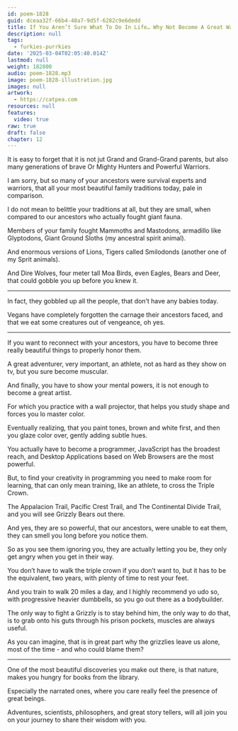 ```yaml
---
id: poem-1828
guid: dceaa32f-66b4-48a7-9d5f-6282c9e6dedd
title: If You Aren’t Sure What To Do In Life… Why Not Become A Great Warrior?
description: null
tags:
  - furkies-purrkies
date: '2025-03-04T02:05:40.014Z'
lastmod: null
weight: 182800
audio: poem-1828.mp3
image: poem-1828-illustration.jpg
images: null
artwork:
  - https://catpea.com
resources: null
features:
  video: true
raw: true
draft: false
chapter: 12
---
```


It is easy to forget that it is not jut Grand and Grand-Grand parents,
but also many generations of brave Or Mighty Hunters and Powerful Warriors.

I am sorry, but so many of your ancestors were survival experts and warriors,
that all your most beautiful family traditions today, pale in comparison.

I do not mean to belittle your traditions at all, but they are small,
when compared to our ancestors who actually fought giant fauna.

Members of your family fought Mammoths and Mastodons,
armadillo like Glyptodons, Giant Ground Sloths (my ancestral spirit animal).

And enormous versions of Lions,
Tigers called Smilodonds (another one of my Sprit animals).

And Dire Wolves, four meter tall Moa Birds,
even Eagles, Bears and Deer, that could gobble you up before you knew it.

---

In fact, they gobbled up all the people,
that don’t have any babies today.

Vegans have completely forgotten the carnage their ancestors faced,
and that we eat some creatures out of vengeance, oh yes.

---

If you want to reconnect with your ancestors,
you have to become three really beautiful things to properly honor them.

A great adventurer, very important,
an athlete, not as hard as they show on tv, but you sure become muscular.

And finally, you have to show your mental powers,
it is not enough to become a great artist.

For which you practice with a wall projector,
that helps you study shape and forces you lo master color.

Eventually realizing, that you paint tones, brown and white first,
and then you glaze color over, gently adding subtle hues.

You actually have to become a programmer, JavaScript has the broadest reach,
and Desktop Applications based on Web Browsers are the most powerful.

But, to find your creativity in programming you need to make room for learning,
that can only mean training, like an athlete, to cross the Triple Crown.

The Appalacion Trail, Pacific Crest Trail, and The Continental Divide Trail,
and you will see Grizzly Bears out there.

And yes, they are so powerful, that our ancestors,
were unable to eat them, they can smell you long before you notice them.

So as you see them ignoring you,
they are actually letting you be, they only get angry when you get in their way.

You don’t have to walk the triple crown if you don’t want to,
but it has to be the equivalent, two years, with plenty of time to rest your feet.

And you train to walk 20 miles a day, and I highly recommend yo udo so,
with progressive heavier dumbbells, so you go out there as a bodybuilder.

The only way to fight a Grizzly is to stay behind him, the only way to do that,
is to grab onto his guts through his prison pockets, muscles are always useful.

As you can imagine, that is in great part why the grizzlies leave us alone,
most of the time - and who could blame them?

---

One of the most beautiful discoveries you make out there,
is that nature, makes you hungry for books from the library.

Especially the narrated ones,
where you care really feel the presence of great beings.

Adventures, scientists, philosophers, and great story tellers,
will all join you on your journey to share their wisdom with you.
